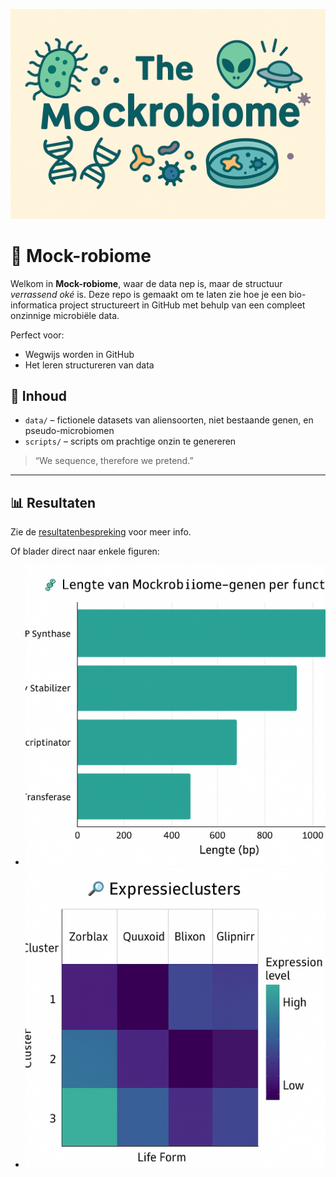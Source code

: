 <p align="center">
  <img src="assets/plaatjemockrobiome.png" alt="The Mockrobiome Logo" width="600"/>
</p>


# 🦠 Mock-robiome

Welkom in **Mock-robiome**, waar de data nep is, maar de structuur *verrassend oké* is. Deze repo is gemaakt om te laten zie hoe je een bio-informatica project structureert in GitHub met behulp van een compleet onzinnige microbiële data.

Perfect voor:
- Wegwijs worden in GitHub
- Het leren structureren van data

## 🧬 Inhoud

- `data/` – fictionele datasets van aliensoorten, niet bestaande genen, en pseudo-microbiomen
- `scripts/` – scripts om prachtige onzin te genereren

> “We sequence, therefore we pretend.”

---

## 📊 Resultaten

Zie de [resultatenbespreking](resultaten/bespreking_resultaten.txt) voor meer info.

Of blader direct naar enkele figuren:

- ![Lengte van genen](resultaten/mock_gene_lengths.png)
- ![Expressieclusters](resultaten/expression_clusters.png)
